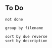 
## To Do
```tasks
not done

group by filename

sort by due reverse
sort by description
```

<!--plugin doesn't work-->
<!---

```toggl
summary week
title "Time this Week"
```



```toggl
list today
group by project
title "Time Today"
```

-->